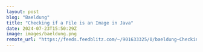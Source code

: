 ```yaml
---
layout: post
blog: "Baeldung"
title: "Checking if a File is an Image in Java"
date: 2024-07-23T15:50:29Z
image: images/baeldung.png
remote_url: "https://feeds.feedblitz.com/~/901633325/0/baeldung~Checking-if-a-File-is-an-Image-in-Java"
---
```

